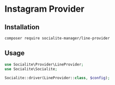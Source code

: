 # Instagram Provider

## Installation

```
composer require socialite-manager/line-provider
```

## Usage

```php
use Socialite\Provider\LineProvider;
use Socialite\Socialite;

Socialite::driver(LineProvider::class, $config);
```
